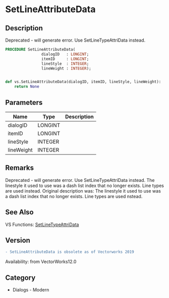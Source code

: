 # SetLineAttributeData

## Description
Deprecated - will generate error. Use SetLineTypeAttriData instead.

```pascal
PROCEDURE SetLineAttributeData(
				dialogID   : LONGINT;
				itemID     : LONGINT;
				lineStyle  : INTEGER;
				lineWeight : INTEGER);
```

```python

def vs.SetLineAttributeData(dialogID, itemID, lineStyle, lineWeight):
    return None
```

## Parameters
|Name|Type|Description|
|---|---|---|
|dialogID|LONGINT||
|itemID|LONGINT||
|lineStyle|INTEGER||
|lineWeight|INTEGER||

## Remarks
Deprecated - will generate error. Use SetLineTypeAttriData instead. The linestyle it used to use was a dash list index that no longer exists. Line types are used instead. Original description was: The linestyle it used to use was a dash list index that no longer exists. Line types are used nstead.

## See Also
VS Functions:
[SetLineTypeAttriData](SetLineTypeAttriData.md)

## Version
```diff
- SetLineAttributeData is obsolete as of Vectorworks 2019
```

Availability: from VectorWorks12.0
## Category
* Dialogs - Modern

